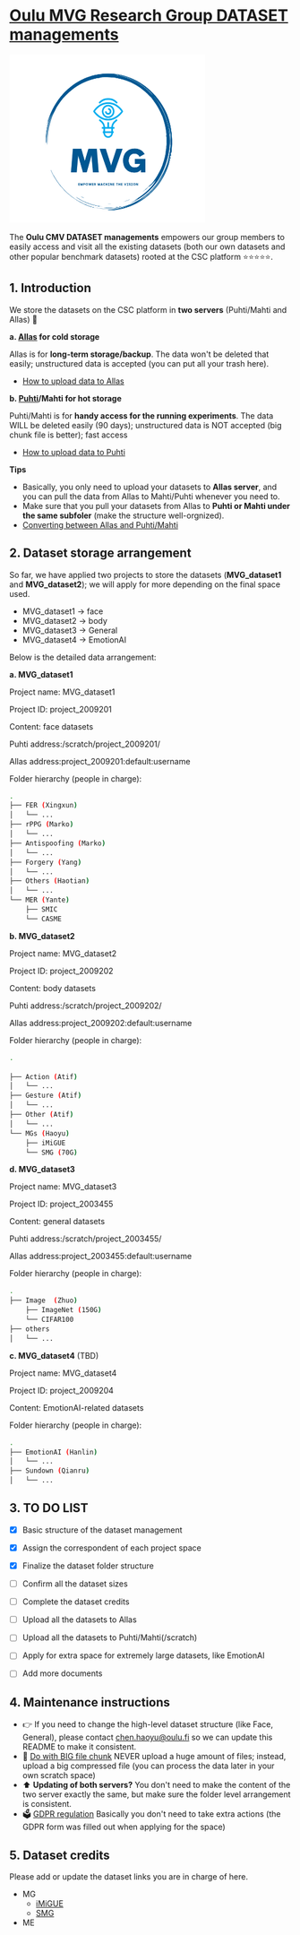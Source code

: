 # [Oulu MVG Research Group DATASET managements](https://www.oulu.fi/en/university/faculties-and-units/faculty-information-technology-and-electrical-engineering/center-machine-vision-and-signal-analysis)

<img src="MVGlogo.PNG" width="350" height="300">

The **Oulu CMV DATASET managements** empowers our group members to easily access and visit all the existing datasets (both our own datasets and other popular benchmark datasets) rooted at the CSC platform ⭐⭐⭐⭐⭐.

## 1. Introduction

We store the datasets on the CSC platform in **two servers** (Puhti/Mahti and Allas) 🐧

**a. [Allas](https://docs.csc.fi/data/Allas/accessing_allas/) for cold storage**

Allas is for **long-term storage/backup**. The data won't be deleted that easily; unstructured data is accepted (you can put all your trash here).
- [How to upload data to Allas](https://docs.csc.fi/data/Allas/using_allas/cyberduck/)

**b. [Puhti](https://docs.csc.fi/computing/systems-puhti/)/Mahti for hot storage**

Puhti/Mahti is for **handy access for the running experiments**. The data WILL be deleted easily (90 days); unstructured data is NOT accepted (big chunk file is better); fast access
- [How to upload data to Puhti](https://docs.csc.fi/data/moving/graphical_transfer/)

**Tips**
- Basically, you only need to upload your datasets to **Allas server**, and you can pull the data from Allas to Mahti/Puhti whenever you need to.
- Make sure that you pull your datasets from Allas to **Puhti or Mahti under the same subfoler** (make the structure well-orgnized).
- [Converting between Allas and Puhti/Mahti](https://docs.csc.fi/data/Allas/accessing_allas/#accessing-allas-in-the-csc-computing-environment-and-other-linux-platforms)


## 2. Dataset storage arrangement

So far, we have applied two projects to store the datasets (**MVG_dataset1** and **MVG_dataset2**); we will apply for more depending on the final space used.

- MVG_dataset1 -> face 
- MVG_dataset2 -> body
- MVG_dataset3 -> General
- MVG_dataset4 -> EmotionAI

Below is the detailed data arrangement:

**a. MVG_dataset1** 

Project name: MVG_dataset1

Project ID: project_2009201

Content: face datasets

Puhti address:/scratch/project_2009201/

Allas address:project_2009201:default:username

Folder hierarchy (people in charge):

```bash
.
├── FER (Xingxun)
│   └── ...
├── rPPG (Marko)
│   └── ...
├── Antispoofing (Marko)
│   └── ...
├── Forgery (Yang)
│   └── ...
├── Others (Haotian)
│   └── ...
└── MER (Yante)
    ├── SMIC
    └── CASME

```

**b. MVG_dataset2** 

Project name: MVG_dataset2

Project ID: project_2009202

Content: body datasets

Puhti address:/scratch/project_2009202/

Allas address:project_2009202:default:username


Folder hierarchy (people in charge):

```bash
.

├── Action (Atif)
│   └── ...
├── Gesture (Atif)
│   └── ...
├── Other (Atif)
│   └── ...
└── MGs (Haoyu)
    ├── iMiGUE 
    └── SMG (70G)

```



**d. MVG_dataset3** 

Project name: MVG_dataset3

Project ID: project_2003455

Content: general datasets

Puhti address:/scratch/project_2003455/

Allas address:project_2003455:default:username

Folder hierarchy (people in charge):

```bash
.
├── Image  (Zhuo)
    ├── ImageNet (150G)
    └── CIFAR100
├── others
│   └── ...

```

**c. MVG_dataset4**  (TBD)

Project name: MVG_dataset4

Project ID: project_2009204

Content: EmotionAI-related datasets

Folder hierarchy (people in charge):

```bash
.
├── EmotionAI (Hanlin)
│   └── ...
├── Sundown (Qianru)
│   └── ...

```


## 3. TO DO LIST
- [X] Basic structure of the dataset management
- [X] Assign the correspondent of each project space
- [X] Finalize the dataset folder structure
- [ ] Confirm all the dataset sizes
- [ ] Complete the dataset credits
- [ ] Upload all the datasets to Allas
- [ ] Upload all the datasets to Puhti/Mahti(/scratch)
- [ ] Apply for extra space for extremely large datasets, like EmotionAI
- [ ] Add more documents 


## 4. Maintenance instructions
- 👉 If you need to change the high-level dataset structure (like Face, General), please contact chen.haoyu@oulu.fi so we can update this README to make it consistent.
- 🚀 [Do with BIG file chunk](https://docs.csc.fi/support/faq/local_scratch_for_data_processing/) NEVER upload a huge amount of files; instead, upload a big compressed file (you can process the data later in your own scratch space)
- ⬆️ **Updating of both servers?** You don't need to make the content of the two server exactly the same, but make sure the folder level arrangement is consistent.
- 🗳  [GDPR regulation](https://docs.csc.fi/accounts/when-your-project-handles-personal-data/) Basically you don't need to take extra actions (the GDPR form was filled out when applying for the space)


## 5. Dataset credits

Please add or update the dataset links you are in charge of here.

- MG
  - [iMiGUE](https://github.com/linuxsino/iMiGUE)
  - [SMG](https://github.com/mikecheninoulu/SMG)
- ME
